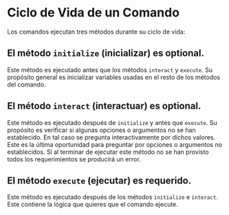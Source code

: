 # Ciclo de Vida de un Comando
 
Los comandos ejecutan tres métodos durante su ciclo de vida:

## El método `initialize` (inicializar) es optional.
Este método es ejecutado antes que los métodos `interact` y `execute`. 
Su propósito general es inicializar variables usadas en el resto de los métodos del comando.

## El método `interact` (interactuar) es optional.
Este método es ejecutado después de `initialize` y antes que `execute`.
Su propósito es verificar si algunas opciones o argumentos no se han establecido. En tal caso se pregunta interactivamente por dichos valores. Este es la última oportunidad para preguntar por opciones o argumentos no establecidos. Si al terminar de ejecutar este método no se han provisto todos los requerimientos se producirá un error.

## El método `execute` (ejecutar) es requerido.
Este método es ejecutado después de los métodos `initialize` e `interact`. 
Este contiene la lógica que quieres que el comando ejecute.
